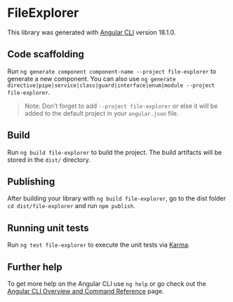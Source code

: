 # FileExplorer

This library was generated with [Angular CLI](https://github.com/angular/angular-cli) version 18.1.0.

## Code scaffolding

Run `ng generate component component-name --project file-explorer` to generate a new component. You can also use `ng generate directive|pipe|service|class|guard|interface|enum|module --project file-explorer`.
> Note: Don't forget to add `--project file-explorer` or else it will be added to the default project in your `angular.json` file. 

## Build

Run `ng build file-explorer` to build the project. The build artifacts will be stored in the `dist/` directory.

## Publishing

After building your library with `ng build file-explorer`, go to the dist folder `cd dist/file-explorer` and run `npm publish`.

## Running unit tests

Run `ng test file-explorer` to execute the unit tests via [Karma](https://karma-runner.github.io).

## Further help

To get more help on the Angular CLI use `ng help` or go check out the [Angular CLI Overview and Command Reference](https://angular.dev/tools/cli) page.
